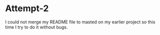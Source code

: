 # Attempt-2
I could not  merge my README file to masted on my earlier project so this time I try to do it without bugs.
